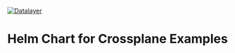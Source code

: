 [![Datalayer](https://datalayer.s3.us-east-1.amazonaws.com/datalayer-25.svg)](https://datalayer.io)

# Helm Chart for Crossplane Examples
